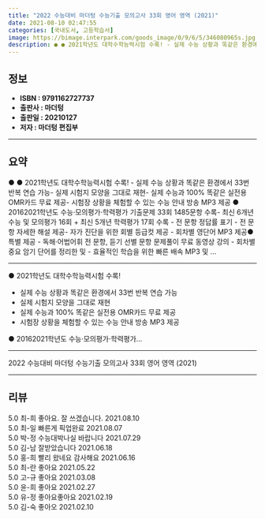 ```yaml
---
title: "2022 수능대비 마더텅 수능기출 모의고사 33회 영어 영역 (2021)"
date: 2021-08-10 02:47:55
categories: [국내도서, 고등학습서]
image: https://bimage.interpark.com/goods_image/0/9/6/5/346080965s.jpg
description: ● ● 2021학년도 대학수학능력시험 수록! - 실제 수능 상황과 똑같은 환경에서 33번 반복 연습 가능- 실제 시험지 모양을 그대로 재현- 실제 수능과 100% 똑같은 실전용 OMR카드 무료 제공- 시험장 상황을 체험할 수 있는 수능 안내 방송 MP3 제공 ● 20162021학년도
---
```


## **정보**

- **ISBN : 9791162727737**
- **출판사 : 마더텅**
- **출판일 : 20210127**
- **저자 : 마더텅 편집부**

------



## **요약**

●  ● 2021학년도 대학수학능력시험 수록! - 실제 수능 상황과 똑같은 환경에서 33번 반복 연습 가능- 실제 시험지 모양을 그대로 재현- 실제 수능과 100% 똑같은 실전용 OMR카드 무료 제공- 시험장 상황을 체험할 수 있는 수능 안내 방송 MP3 제공 ● 20162021학년도 수능·모의평가·학력평가 기출문제 33회 1485문항 수록- 최신 6개년 수능 및 모의평가 16회 + 최신 5개년 학력평가 17회 수록 - 전 문항 정답률 표기 - 전 문항 자세한 해설 제공- 자가 진단을 위한 회별 등급컷 제공  - 회차별 영단어 MP3 제공● 특별 제공 - 독해·어법어휘 전 문항, 듣기 선별 문항 문제풀이 무료 동영상 강의  - 회차별 중요 암기 단어를 정리한  및 - 효율적인 학습을 위한 빠른 배속 MP3 및 ...

------

● 2021학년도 대학수학능력시험 수록!
- 실제 수능 상황과 똑같은 환경에서 33번 반복 연습 가능
- 실제 시험지 모양을 그대로 재현
- 실제 수능과 100% 똑같은 실전용 OMR카드 무료 제공
- 시험장 상황을 체험할 수 있는 수능 안내 방송 MP3 제공 

● 20162021학년도 수능·모의평가·학력평가... 

------


2022 수능대비 마더텅 수능기출 모의고사 33회 영어 영역 (2021) 

------


## **리뷰** 

5.0 최-희 좋아요. 잘 쓰겠습니다. 2021.08.10 <br/>5.0 최-일 빠른게 픽업완료 2021.08.07 <br/>5.0 박-정 수능대박나실 바랍니다 2021.07.29 <br/>5.0 김-남 잘받았습니다  2021.06.18 <br/>5.0 홍-희 빨리 왔네요  감사해요 2021.06.16 <br/>5.0 최-란 좋아요 2021.05.22 <br/>5.0 고-규 좋아요 2021.03.08 <br/>5.0 윤-희 좋아요 2021.02.27 <br/>5.0 유-정 좋아요좋아요 2021.02.19 <br/>5.0 김-숙 좋아오 2021.02.10 <br/>